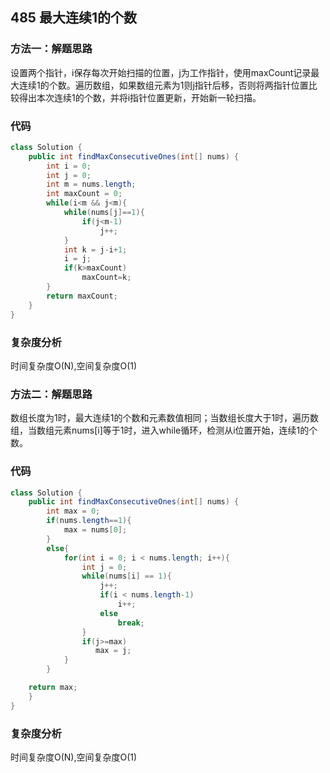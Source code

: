 ## 485 最大连续1的个数
### 方法一：解题思路
设置两个指针，i保存每次开始扫描的位置，j为工作指针，使用maxCount记录最大连续1的个数。遍历数组，如果数组元素为1则j指针后移，否则将两指针位置比较得出本次连续1的个数，并将i指针位置更新，开始新一轮扫描。
### 代码
```java
class Solution {
    public int findMaxConsecutiveOnes(int[] nums) {
        int i = 0;
        int j = 0;
        int m = nums.length;
        int maxCount = 0;
        while(i<m && j<m){
            while(nums[j]==1){
                if(j<m-1)
                    j++;
            }
            int k = j-i+1;
            i = j;
            if(k>maxCount)
                maxCount=k;
        }
        return maxCount;
    }
}
```
### 复杂度分析
时间复杂度O(N),空间复杂度O(1)

### 方法二：解题思路
数组长度为1时，最大连续1的个数和元素数值相同；当数组长度大于1时，遍历数组，当数组元素nums[i]等于1时，进入while循环，检测从i位置开始，连续1的个数。
### 代码
```java
class Solution {
    public int findMaxConsecutiveOnes(int[] nums) {
        int max = 0;
        if(nums.length==1){
            max = nums[0];
        }
        else{
            for(int i = 0; i < nums.length; i++){
                int j = 0;
                while(nums[i] == 1){
                    j++;
                    if(i < nums.length-1)
                        i++;
                    else
                        break;
                }
                if(j>=max)
                   max = j;
            }
        }

    return max;
    }
}
```
### 复杂度分析
时间复杂度O(N),空间复杂度O(1)